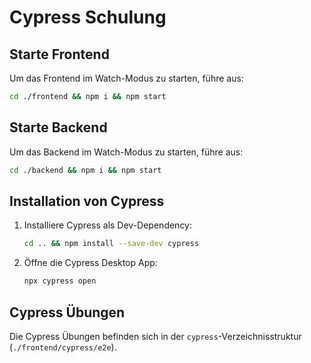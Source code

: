 # Cypress Schulung

## Starte Frontend

Um das Frontend im Watch-Modus zu starten, führe aus:
```bash
cd ./frontend && npm i && npm start
```

## Starte Backend

Um das Backend im Watch-Modus zu starten, führe aus:
```bash
cd ./backend && npm i && npm start
```

## Installation von Cypress

1. Installiere Cypress als Dev-Dependency:
    ```bash
    cd .. && npm install --save-dev cypress
    ```

2. Öffne die Cypress Desktop App:
    ```bash
    npx cypress open
    ```


## Cypress Übungen

Die Cypress Übungen befinden sich in der `cypress`-Verzeichnisstruktur (`./frontend/cypress/e2e`).
